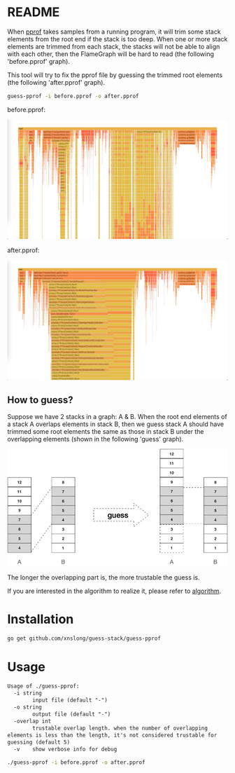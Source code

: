 # README

When [pprof](https://github.com/google/pprof) takes samples from a running program, 
it will trim some stack elements from the root end if the stack is too deep.
When one or more stack elements are trimmed from each stack, 
the stacks will not be able to align with each other, 
then the FlameGraph will be hard to read (the following 'before.pprof' graph). 

This tool will try to fix the pprof file by guessing the trimmed root elements (the following 'after.pprof' graph).

```bash
guess-pprof -i before.pprof -o after.pprof
```

before.pprof:

![before.pprof](doc/before.png)

after.pprof:

![after.pprof](doc/after.png)

## How to guess?

Suppose we have 2 stacks in a graph: A & B. When the root end elements of a stack A overlaps elements in stack B,
then we guess stack A should have trimmed some root elements the same as those in stack B under the overlapping elements
(shown in the following 'guess' graph).

![guess.png](doc/guess.png)

The longer the overlapping part is, the more trustable the guess is. 

If you are interested in the algorithm to realize it, please refer to [algorithm](fix/README.md).

# Installation

```bash
go get github.com/xnslong/guess-stack/guess-pprof
```

# Usage

```
Usage of ./guess-pprof:
  -i string
        input file (default "-")
  -o string
        output file (default "-")
  -overlap int
        trustable overlap length. when the number of overlapping elements is less than the length, it's not considered trustable for guessing (default 5)
  -v    show verbose info for debug
```

```bash
./guess-pprof -i before.pprof -o after.pprof
```
